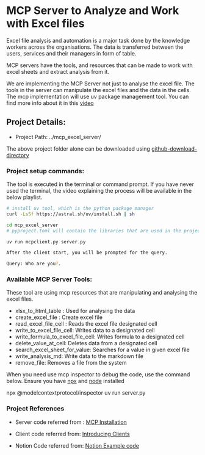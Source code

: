# MCP Server to Analyze and Work with Excel files

Excel file analysis and automation is a major task
done by the knowledge workers across the
organisations. The data is transferred between the
users, services and their managers in form of
table.

MCP servers have the tools, and resources that can
be made to work with excel sheets and extract
analysis from it.

We are implementing the MCP Server not just to
analyse the excel file. The tools in the server
can manipulate the excel files and the data in the
cells. The mcp implementation will use uv package
management tool. You can find more info about it
in this [video](https://youtu.be/0Lz_oXjqicE)

## Project Details:

- Project Path: ../mcp_excel_server/

The above project folder alone can be downloaded
using
[github-download-directory](https://download-directory.github.io/)

### Project setup commands:

The tool is executed in the terminal or command
prompt. If you have never used the terminal, the
video explaining the process will be available in
the below playlist.

```bash
# install uv tool, which is the python package manager
curl -LsSf https://astral.sh/uv/install.sh | sh

cd mcp_excel_server
# pyproject.toml will contain the libraries that are used in the project

uv run mcpclient.py server.py

After the client start, you will be prompted for the query.

Query: Who are you?.
```

### Available MCP Server Tools:

These tool are using mcp resources that are
manipulating and analysing the excel files.

- xlsx_to_html_table : Used for analysing the data
- create_excel_file : Create excel file
- read_excel_file_cell : Reads the excel file
  designated cell
- write_to_excel_file_cell: Writes data to a
  designated cell
- write_formula_to_excel_file_cell: Writes formula
  to a designated cell
- delete_value_at_cell: Deletes data from a
  designated cell
- search_excel_sheet_for_value: Searches for a
  value in given excel file
- write_analysis_md: Write data to the markdown
  file
- remove_file: Removes a file from the system

When you need use mcp inspector to debug the code,
use the command below. Ensure you have
[npx](https://docs.npmjs.com/cli/v8/commands/npx)
and [node](https://nodejs.org/en/download)
installed

npx @modelcontextprotocol/inspector uv run
server.py

### Project References

- Server code referred from :
  [MCP Installation](https://github.com/modelcontextprotocol/python-sdk?tab=readme-ov-file#installation)

- Client code referred from:
  [Introducing Clients](https://modelcontextprotocol.io/quickstart/client)

- Notion Code referred from:
  [Notion Example code](../fw_ex/notionapi_spike/)

```

```

